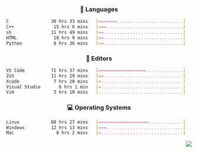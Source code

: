 <!--
<p align="center">
  <img height="50" src="https://cdn.simpleicons.org/c/81c8be" title="clang" alt="clang">
  <img height="50" src="https://cdn.simpleicons.org/c++/81c8be" title="cpp" alt="cpp">
  <img height="50" src="https://cdn.simpleicons.org/arm/81c8be" title="arm" alt="arm">
  <img height="50" src="https://cdn.simpleicons.org/stmicroelectronics/81c8be" title="stmicroelectronics" alt="stmicroelectronics">
  <img height="50" src="https://cdn.simpleicons.org/raspberrypi/81c8be" title="raspberrypi" alt="raspberrypi">
  <img height="50" src="https://cdn.simpleicons.org/cmake/81c8be" title="cmake" alt="cmake">
  <img height="50" src="https://cdn.simpleicons.org/gnubash/81c8be" title="gnubash" alt="gnubash">
</p>
-->

<!--START_SECTION:wakatime_gen-->
<div align="center">

### :hammer: Languages

```sh
C                30 hrs 33 mins   [=======.........................]    30.33%
C++               15 hrs 6 mins   [===.............................]    15.00%
sh               11 hrs 49 mins   [==..............................]    11.75%
HTML              10 hrs 9 mins   [==..............................]    10.08%
Python            8 hrs 36 mins   [==..............................]     8.54%
```

</div>

<div align="center">

### :floppy_disk: Editors

```sh
VS Code          72 hrs 37 mins   [==================..............]    72.11%
Zsh              11 hrs 29 mins   [==..............................]    11.40%
Xcode             7 hrs 20 mins   [=...............................]     7.29%
Visual Studio       6 hrs 1 min   [=...............................]     5.97%
Vim               3 hrs 10 mins   [................................]     3.14%
```

</div>

<div align="center">

### :computer: Operating Systems

```sh
Linux            80 hrs 27 mins   [===================.............]    79.88%
Windows          12 hrs 13 mins   [===.............................]    12.14%
Mac                8 hrs 2 mins   [=...............................]     7.98%
```

</div>


<!--END_SECTION:wakatime_gen-->

<div align="right">

[![](https://komarev.com/ghpvc/?username=luswdev&color=283044&style=for-the-badge&label=visiters)](https://github.com/luswdev)

</div>

